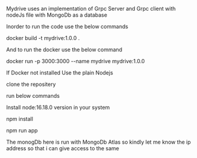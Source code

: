 Mydrive uses an implementation of Grpc Server and Grpc client with nodeJs file with MongoDb as a database

Inorder to run the code use the below commands

docker build -t mydrive:1.0.0 .

And to run the docker use the below command

docker run -p 3000:3000 --name mydrive mydrive:1.0.0



If Docker not installed Use the plain Nodejs

clone the repositery

run below commands

Install node:16.18.0 version in your system

npm install

npm run app


The monogDb here is run with MongoDb Atlas so kindly let me know the ip address so that i can give access to the same